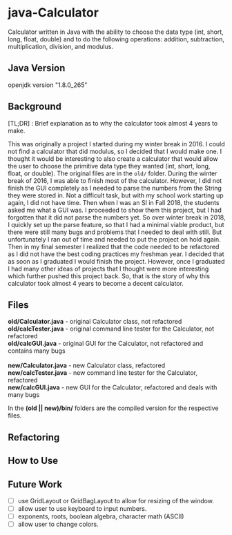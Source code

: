# java-Calculator
Calculator written in Java with the ability to choose the data type (int, short, long, float, double) and to do the following operations: addition, subtraction, multiplication, division, and modulus.

## Java Version
openjdk version "1.8.0_265"

## Background
[TL;DR] : Brief explanation as to why the calculator took almost 4 years to make.

This was originally a project I started during my winter break in 2016. I could not find a calculator that did modulus, so I decided that I would make one. I thought it would be interesting to also create a calculator that would allow the user to choose the primitive data type they wanted (int, short, long, float, or double). The original files are in the `old/` folder. During the winter break of 2016, I was able to finish most of the calculator. However, I did not finish the GUI completely as I needed to parse the numbers from the String they were stored in. Not a difficult task, but with my school work starting up again, I did not have time. Then when I was an SI in Fall 2018, the students asked me what a GUI was. I proceeded to show them this project, but I had forgotten that it did not parse the numbers yet. So over winter break in 2018, I quickly set up the parse feature, so that I had a minimal viable product, but there were still many bugs and problems that I needed to deal with still. But unfortunately I ran out of time and needed to put the project on hold again. Then in my final semester I realized that the code needed to be refactored as I did not have the best coding practices my freshman year. I decided that as soon as I graduated I would finish the project. However, once I graduated I had many other ideas of projects that I thought were more interesting which further pushed this project back. So, that is the story of why this calculator took almost 4 years to become a decent calculator.

## Files
**old/Calculator.java** - original Calculator class, not refactored
<br />**old/calcTester.java** - original command line tester for the Calculator, not refactored
<br />**old/calcGUI.java** - original GUI for the Calculator, not refactored and contains many bugs
<br /><br />**new/Calculator.java** - new Calculator class, refactored
<br />**new/calcTester.java** - new command line tester for the Calculator, refactored
<br />**new/calcGUI.java** - new GUI for the Calculator, refactored and deals with many bugs

In the **(old || new)/bin/** folders are the compiled version for the respective files.

## Refactoring





## How to Use

## Future Work
- [ ] use GridLayout or GridBagLayout to allow for resizing of the window.
- [ ] allow user to use keyboard to input numbers.
- [ ] exponents, roots, boolean algebra, character math (ASCII) 
- [ ] allow user to change colors.
